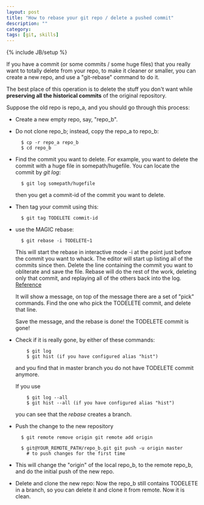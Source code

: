 ```yaml
---
layout: post
title: "How to rebase your git repo / delete a pushed commit"
description: ""
category: 
tags: [git, skills]
---
```

{% include JB/setup %}

If you have a commit (or some commits / some huge files) that you
really want to totally delete from your repo, to make it cleaner or
smaller, you can create a new repo, and use a "git-rebase" command to
do it.

The best place of this operation is to delete the stuff you don't want
while **preserving all the historical commits** of the original
repository.

Suppose the old repo is repo_a, and you should go through this process:

* Create a new empty repo, say, "repo_b".
* Do not clone repo_b; instead, copy the repo_a to repo_b: 

        $ cp -r repo_a repo_b 
        $ cd repo_b

* Find the commit you want to delete. For example, you want to delete 
  the commit with a huge file in
  somepath/hugefile. You can locate the commit by *git log*:

        $ git log somepath/hugefile

  then you get a commit-id of the commit you want to delete.

* Then tag your commit using this:

        $ git tag TODELETE commit-id

* use the MAGIC rebase:

        $ git rebase -i TODELETE~1

  This will start the rebase in interactive mode -i at the point just
  before the commit you want to whack. The editor will start up
  listing all of the commits since then. Delete the line containing
  the commit you want to obliterate and save the file. Rebase will do
  the rest of the work, deleting only that commit, and replaying all
  of the others back into the log.
  [Reference](http://stackoverflow.com/questions/1338728/how-to-delete-a-git-commit)

  It will show a message, on top of the message there are a set of
  "pick" commands. Find the one who pick the TODELETE commit, and
  delete that line.

  Save the message, and the rebase is done! the TODELETE commit is
  gone!

* Check if it is really gone, by either of these commands:

          $ git log 
          $ git hist (if you have configured alias "hist")

  and you find that in master branch you do not have TODELETE commit anymore.

  If you use 

          $ git log --all
          $ git hist --all (if you have configured alias "hist")

  you can see that the *rebase* creates a branch.

* Push the change to the new repository

        $ git remote remove origin git remote add origin

        $ git@YOUR_REMOTE_PATH/repo_b.git git push -u origin master 
          # to push changes for the first time

* This will change the "origin" of the local repo_b, to the remote
  repo_b, and do the initial push of the new repo.

* Delete and clone the new repo: Now the repo_b still contains 
  TODELETE in a branch, so you can delete it and clone it from 
  remote. Now it is clean.


